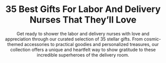 ---
layout: post
title: 35 Best Gifts For Labor And Delivery Nurses That They’ll Love
subtitle: Get ready to shower the labor and delivery nurses with love and appreciation through our curated selection of 35 stellar gifts. From cosmic-themed accessories to practical goodies and personalized treasures, our collection offers a unique and heartfelt way to show gratitude to these incredible superheroes of the delivery room.
header-img: "img/post/2023/09/copied/gifts-for-labor-and-delivery-nurses.jpg"
header-style: text
permalink: "/gifts-for-labor-and-delivery-nurses/"
catalog: true
tags:
  - Recipients 
  - Men
---       